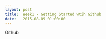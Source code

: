 ```yaml
---
layout: post
title:  Week1 - Getting Started wtih Github
date:   2015-08-09 01:00:00
---
```


Github
